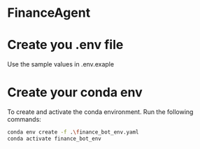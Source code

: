 # FinanceAgent

# Create you .env file 
Use the sample values in .env.exaple 

# Create your conda env

To create and activate the conda environment. Run the following commands:

```bash
conda env create -f .\finance_bot_env.yaml
conda activate finance_bot_env
```